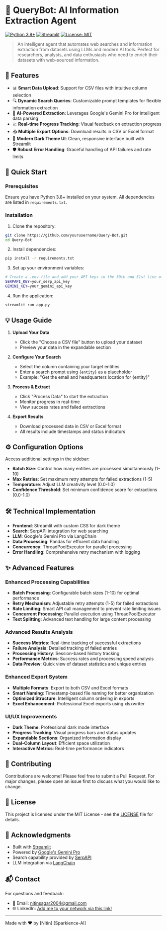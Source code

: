 # 🤖 QueryBot: AI Information Extraction Agent

[![Python 3.8+](https://img.shields.io/badge/python-3.8+-blue.svg)](https://www.python.org/downloads/)
[![Streamlit](https://img.shields.io/badge/Built%20with-Streamlit-ff4b4b.svg)](https://streamlit.io/)
[![License: MIT](https://img.shields.io/badge/License-MIT-yellow.svg)](https://opensource.org/licenses/MIT)

> An intelligent agent that automates web searches and information extraction from datasets using LLMs and modern AI tools. Perfect for researchers, analysts, and data enthusiasts who need to enrich their datasets with web-sourced information.

## 🌟 Features

- 📊 **Smart Data Upload**: Support for CSV files with intuitive column selection
- 🔍 **Dynamic Search Queries**: Customizable prompt templates for flexible information extraction
- 🧠 **AI-Powered Extraction**: Leverages Google's Gemini Pro for intelligent data parsing
- 📈 **Real-time Progress Tracking**: Visual feedback on extraction progress
- 📥 **Multiple Export Options**: Download results in CSV or Excel format
- 🎨 **Modern Dark Theme UI**: Clean, responsive interface built with Streamlit
- 🛡️ **Robust Error Handling**: Graceful handling of API failures and rate limits

## 🚀 Quick Start

### Prerequisites

Ensure you have Python 3.8+ installed on your system. All dependencies are listed in `requirements.txt`.

### Installation

1. Clone the repository:
```bash
git clone https://github.com/yourusername/Query-Bot.git
cd Query-Bot
```

2. Install dependencies:
```bash
pip install -r requirements.txt
```

3. Set up your environment variables:
```bash
# Create a .env file and add your API keys in the 30th and 31st line of the app.py file
SERPAPI_KEY=your_serp_api_key
GEMINI_KEY=your_gemini_api_key
```

4. Run the application:
```bash
streamlit run app.py
```

## 💡 Usage Guide

1. **Upload Your Data**
   - Click the "Choose a CSV file" button to upload your dataset
   - Preview your data in the expandable section

2. **Configure Your Search**
   - Select the column containing your target entities
   - Enter a search prompt using `{entity}` as a placeholder
   - Example: "Get the email and headquarters location for {entity}"

3. **Process & Extract**
   - Click "Process Data" to start the extraction
   - Monitor progress in real-time
   - View success rates and failed extractions

4. **Export Results**
   - Download processed data in CSV or Excel format
   - All results include timestamps and status indicators

## ⚙️ Configuration Options

Access additional settings in the sidebar:

- **Batch Size**: Control how many entities are processed simultaneously (1-10)
- **Max Retries**: Set maximum retry attempts for failed extractions (1-5)
- **Temperature**: Adjust LLM creativity level (0.0-1.0)
- **Confidence Threshold**: Set minimum confidence score for extractions (0.0-1.0)

## 🛠️ Technical Implementation

- **Frontend**: Streamlit with custom CSS for dark theme
- **Search**: SerpAPI integration for web searching
- **LLM**: Google's Gemini Pro via LangChain
- **Data Processing**: Pandas for efficient data handling
- **Concurrency**: ThreadPoolExecutor for parallel processing
- **Error Handling**: Comprehensive retry mechanism with logging

## ✨ Advanced Features

### Enhanced Processing Capabilities
- **Batch Processing**: Configurable batch sizes (1-10) for optimal performance
- **Retry Mechanism**: Adjustable retry attempts (1-5) for failed extractions
- **Rate Limiting**: Smart API call management to prevent rate limiting issues
- **Concurrent Processing**: Parallel execution using ThreadPoolExecutor
- **Text Splitting**: Advanced text handling for large content processing

### Advanced Results Analysis
- **Success Metrics**: Real-time tracking of successful extractions
- **Failure Analysis**: Detailed tracking of failed entries
- **Processing History**: Session-based history tracking
- **Performance Metrics**: Success rates and processing speed analysis
- **Data Preview**: Quick view of dataset statistics and unique entries

### Enhanced Export System
- **Multiple Formats**: Export to both CSV and Excel formats
- **Smart Naming**: Timestamp-based file naming for better organization
- **Optimized Structure**: Intelligent column ordering in exports
- **Excel Enhancement**: Professional Excel exports using xlsxwriter

### UI/UX Improvements
- **Dark Theme**: Professional dark mode interface
- **Progress Tracking**: Visual progress bars and status updates
- **Expandable Sections**: Organized information display
- **Dual-Column Layout**: Efficient space utilization
- **Interactive Metrics**: Real-time performance indicators

## 🤝 Contributing

Contributions are welcome! Please feel free to submit a Pull Request. For major changes, please open an issue first to discuss what you would like to change.

## 📄 License

This project is licensed under the MIT License - see the [LICENSE](LICENSE) file for details.

## 🙏 Acknowledgments

- Built with [Streamlit](https://streamlit.io/)
- Powered by [Google's Gemini Pro](https://deepmind.google/technologies/gemini/)
- Search capability provided by [SerpAPI](https://serpapi.com/)
- LLM integration via [LangChain](https://python.langchain.com/)

## 📬 Contact

For questions and feedback:
- 📧 Email: nitinsagar2004@gmail.com
- 🌐 LinkedIn: [Add me to your network via this link!](https://linkedin.com/in/nitin-sagar-boyeena)

---

Made with ❤️ by [Nitin] [Sparkience-AI]
